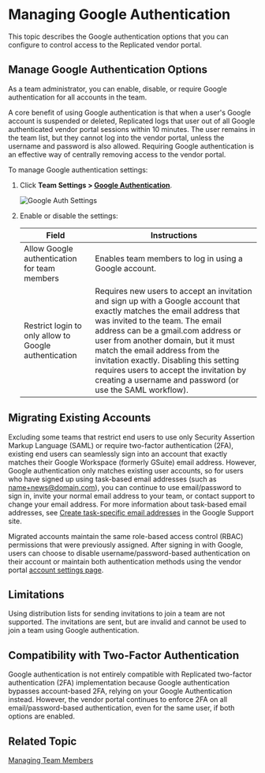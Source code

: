 # Managing Google Authentication

This topic describes the Google authentication options that you can configure to control access to the Replicated vendor portal.

## Manage Google Authentication Options

As a team administrator, you can enable, disable, or require Google authentication for all accounts in the team.

A core benefit of using Google authentication is that when a user's Google account is suspended or deleted, Replicated logs that user out of all Google authenticated vendor portal sessions within 10 minutes. The user remains in the team list, but they cannot log into the vendor portal, unless the username and password is also allowed. Requiring Google authentication is an effective way of centrally removing access to the vendor portal.

To manage Google authentication settings:

1. Click **Team Settings > [Google Authentication](https://vendor.replicated.com/team/google-authentication)**.

   ![Google Auth Settings](/images/team-mgmt-google-auth.png)

1. Enable or disable the settings:

    | Field                  | Instructions           |
    |-----------------------|------------------------|
    | Allow Google authentication for team members | Enables team members to log in using a Google account. |
    | Restrict login to only allow to Google authentication | Requires new users to accept an invitation and sign up with a Google account that exactly matches the email address that was invited to the team. The email address can be a gmail.com address or user from another domain, but it must match the email address from the invitation exactly. Disabling this setting requires users to accept the invitation by creating a username and password (or use the SAML workflow). |
  

## Migrating Existing Accounts
Excluding some teams that restrict end users to use only Security Assertion Markup Language (SAML) or require two-factor authentication (2FA), existing end users can seamlessly sign into an account that exactly matches their Google Workspace (formerly GSuite) email address. However, Google authentication only matches existing user accounts, so for users who have signed up using task-based email addresses (such as name+news@domain.com), you can continue to use email/password to sign in, invite your normal email address to your team, or contact support to change your email address. For more information about task-based email addresses, see [Create task-specific email addresses](https://support.google.com/a/users/answer/9308648?hl=en) in the Google Support site.

Migrated accounts maintain the same role-based access control (RBAC) permissions that were previously assigned. After signing in with Google, users can choose to disable username/password-based authentication on their account or maintain both authentication methods using the vendor portal [account settings page](https://vendor.replicated.com/account-settings).

## Limitations

Using distribution lists for sending invitations to join a team are not supported. The invitations are sent, but are invalid and cannot be used to join a team using Google authentication.

## Compatibility with Two-Factor Authentication
Google authentication is not entirely compatible with Replicated two-factor authentication (2FA) implementation because Google authentication bypasses account-based 2FA, relying on your Google Authentication instead. However, the vendor portal continues to enforce 2FA on all email/password-based authentication, even for the same user, if both options are enabled.

## Related Topic

[Managing Team Members](team-management)
